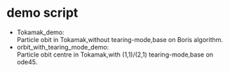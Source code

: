 # demo script 
* Tokamak_demo:   
Particle obit in Tokamak,without tearing-mode,base on Boris algorithm.    
* orbit_with_tearing_mode_demo:   
Particle obit centre in Tokamak,with (1,1)/(2,1) tearing-mode,base on ode45.
